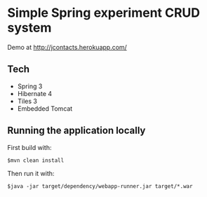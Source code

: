 # Simple Spring experiment CRUD system

Demo at http://jcontacts.herokuapp.com/

## Tech
- Spring 3
- Hibernate 4
- Tiles 3
- Embedded Tomcat

## Running the application locally

First build with:

    $mvn clean install

Then run it with:

    $java -jar target/dependency/webapp-runner.jar target/*.war

